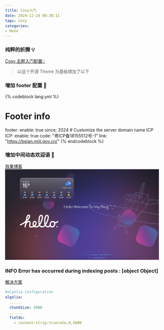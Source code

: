 ```yaml
---
title: Cosy入门
date: 2024-12-24 00:38:11
tags: Cosy
categories:
- Hexo
---
```

### 纯粹的折腾 💡
[Cosy 主题入门配置💡](https://hexo.maxshader.com/posts/59577/)
> 以这个开源 Theme 为基础增加了以下

### 增加 footer 配置 🦢
{% codeblock lang:yml %}
# Footer info
footer:
    enable: true
    since: 2024
    # Customize the server domain name ICP
    ICP:
        enable: true
        code: "粤ICP备18155512号-1"
        link: "https://beian.miit.gov.cn/"
{% endcodeblock %}

### 增加中间动态欢迎语 👋
[效果博客](https://gyoliu.github.io "效果博客👋")
![](/img/home.png)

### INFO  Error has occurred during indexing posts : [object Object]
[解决方案](https://yfzhu.cn/posts/1011/)
```yml
#algolia Configuration
algolia:
  ......
  chunkSize: 5000
  ......
  fields:
    - content:strip:truncate,0,5000
```



